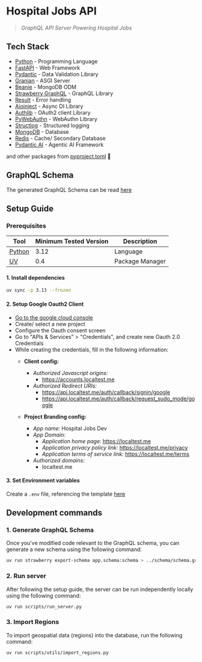 # Hospital Jobs API
> *GraphQL API Server Powering Hospital Jobs*

## Tech Stack
- [Python](https://python.org) - Programming Language
- [FastAPI](https://fastapi.tiangolo.com/) - Web Framework
- [Pydantic](https://docs.pydantic.dev/) - Data Validation Library
- [Granian](https://github.com/emmett-framework/granian) - ASGI Server
- [Beanie](https://beanie-odm.dev/) - MongoDB ODM
- [Strawberry GraphQL](https://strawberry.rocks/) - GraphQL Library
- [Result](https://github.com/rustedpy/result) - Error handling
- [Aioinject](https://github.com/thirvondukr/aioinject) - Async DI Library
- [Authlib](https://authlib.org/) - OAuth2 client Library
- [PyWebAuthn](https://duo-labs.github.io/py_webauthn/) - WebAuthn Library
- [Structlog](https://www.structlog.org/) - Structured logging
- [MongoDB](https://www.mongodb.com/) - Database
- [Redis](https://redis.io/) - Cache/ Secondary Database
- [Pydantic AI](https://ai.pydantic.dev/) - Agentic AI Framework

and other packages from [pyproject.toml](./pyproject.toml) 💖

## GraphQL Schema

The generated GraphQL Schema can be read [here](../schema/schema.graphql)

## Setup Guide

### Prerequisites

| Tool                                  | Minimum Tested Version  | Description        |
|---------------------------------------|-------------------------|--------------------|
| [Python](https://python.org)          | 3.12                    | Language           |
| [UV](https://docs.astral.sh/uv/)      | 0.4                     | Package Manager    |

#### 1. Install dependencies
```bash
uv sync -p 3.13 --frozen
```

#### 2. Setup Google Oauth2 Client

- [Go to the google cloud console](https://console.cloud.google.com/)
- Create/ select a new project
- Configure the Oauth consent screen
- Go to "APIs & Services" > "Credentials", and create new Oauth 2.0 Credentials
- While creating the credentials, fill in the following information:
	- **Client config:**
		- *Authorized Javascript origins:*
			- https://accounts.localtest.me
		- *Authorized Redirect URIs:*
			- https://api.localtest.me/auth/callback/signin/google
			- https://api.localtest.me/auth/callback/request_sudo_mode/google

	- **Project Branding config:**
		- *App name:* Hospital Jobs Dev
		- *App Domain:*
			- *Application home page:* https://localtest.me
			- *Application privacy policy link:* https://localtest.me/privacy
			- *Application terms of service link:* https://localtest.me/terms
		- *Authorized domains:*
			- localtest.me


#### 3. Set Environment variables
Create a `.env` file, referencing the template [here](./.env.example)

## Development commands

### 1. Generate GraphQL Schema
Once you've modified code relevant to the GraphQL schema, you can generate a new schema using the following command:
```bash
uv run strawberry export-schema app.schema:schema > ../schema/schema.graphql
```

### 2. Run server
After following the setup guide, the server can be run independently locally using the following command:
```bash
uv run scripts/run_server.py
```

### 3. Import Regions
To import geospatial data (regions) into the database, run the following command:
```bash
uv run scripts/utils/import_regions.py
```
